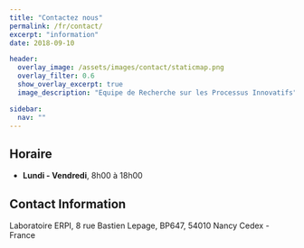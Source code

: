 ```yaml
---
title: "Contactez nous"
permalink: /fr/contact/
excerpt: "information"
date: 2018-09-10

header:
  overlay_image: /assets/images/contact/staticmap.png
  overlay_filter: 0.6
  show_overlay_excerpt: true 
  image_description: "Equipe de Recherche sur les Processus Innovatifs"

sidebar:
  nav: ""
---
```


## Horaire

- **Lundi - Vendredi**, 8h00 à 18h00 

## Contact Information

Laboratoire ERPI,
8 rue Bastien Lepage,
BP647, 54010 Nancy Cedex - France
